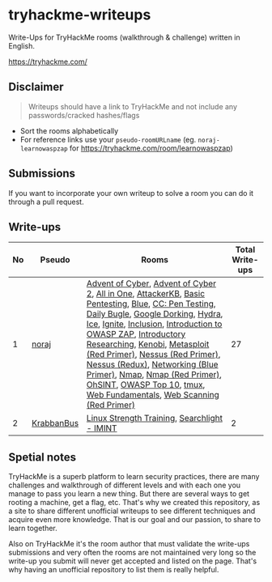 # tryhackme-writeups

Write-Ups for TryHackMe rooms (walkthrough & challenge) written in English.

https://tryhackme.com/

## Disclaimer

> Writeups should have a link to TryHackMe and not include any passwords/cracked hashes/flags

- Sort the rooms alphabetically
- For reference links use your `pseudo-roomURLname` (eg. `noraj-learnowaspzap` for https://tryhackme.com/room/learnowaspzap)

## Submissions

If you want to incorporate your own writeup to solve a room you can do it through a pull request.

## Write-ups

No | Pseudo | Rooms | Total Write-ups
--- | --- | --- | ---
1 | [noraj][noraj] | [Advent of Cyber][noraj-25daysofchristmas], [Advent of Cyber 2][noraj-adventofcyber2], [All in One][noraj-allinonemj], [AttackerKB][noraj-attackerkb], [Basic Pentesting][noraj-basicpentestingjt], [Blue][noraj-blue], [CC: Pen Testing][noraj-ccpentesting], [Daily Bugle][noraj-dailybugle], [Google Dorking][noraj-googledorking], [Hydra][noraj-hydra], [Ice][noraj-ice], [Ignite][noraj-ignite], [Inclusion][noraj-inclusion], [Introduction to OWASP ZAP][noraj-learnowaspzap], [Introductory Researching][noraj-introtoresearch], [Kenobi][noraj-kenobi], [Metasploit (Red Primer)][noraj-rpmetasploit], [Nessus (Red Primer)][noraj-rpnessus], [Nessus (Redux)][noraj-rpnessusredux], [Networking (Blue Primer)][noraj-bpnetworking], [Nmap][noraj-furthernmap], [Nmap (Red Primer)][noraj-rpnmap], [OhSINT][noraj-ohsint], [OWASP Top 10][noraj-owasptop10], [tmux][noraj-tmux], [Web Fundamentals][noraj-webfundamentals], [Web Scanning (Red Primer)][noraj-rpwebscanning] | 27
2 | [KrabbanBus][KrabbanBus] | [Linux Strength Training][KrabbanBus-linuxstrengthtraining], [Searchlight - IMINT][KrabbanBus-searchlightosint]  | 2

[noraj]:https://tryhackme.com/p/noraj
[noraj-25daysofchristmas]:https://blog.raw.pm/en/TryHackMe-Advent-of-Cyber-write-up/
[noraj-adventofcyber2]:https://blog.raw.pm/en/TryHackMe-Advent-of-Cyber-2-write-up/
[noraj-allinonemj]:https://blog.raw.pm/en/TryHackMe-All-in-One-write-up/
[noraj-attackerkb]:https://blog.raw.pm/en/TryHackMe-AttackerKB-write-up/
[noraj-basicpentestingjt]:https://blog.raw.pm/en/TryHackMe-Basic-Pentesting-write-up/
[noraj-blue]:https://blog.raw.pm/en/TryHackMe-Blue-write-up/
[noraj-ccpentesting]:https://blog.raw.pm/en/TryHackMe-CC-Pen-Testing-write-up/
[noraj-dailybugle]:https://blog.raw.pm/en/TryHackMe-Daily-Bugle-write-up/
[noraj-googledorking]:https://blog.raw.pm/en/TryHackMe-Google-Dorking-write-up/
[noraj-hydra]:https://blog.raw.pm/en/TryHackMe-Hydra-write-up/
[noraj-ice]:https://blog.raw.pm/en/TryHackMe-Ice-write-up/
[noraj-ignite]:https://blog.raw.pm/en/TryHackMe-Ignite-write-up/
[noraj-inclusion]:https://blog.raw.pm/en/TryHackMe-Inclusion-write-up/
[noraj-learnowaspzap]:https://blog.raw.pm/en/TryHackMe-Introduction-to-OWASP-ZAP-write-up/
[noraj-introtoresearch]:https://blog.raw.pm/en/TryHackMe-Introductory-Researching-write-up/
[noraj-kenobi]:https://blog.raw.pm/en/TryHackMe-Kenobi-write-up/
[noraj-rpmetasploit]:https://blog.raw.pm/en/TryHackMe-Metasploit-write-up/
[noraj-rpnessus]:https://blog.raw.pm/en/TryHackMe-Nessus-write-up/
[noraj-rpnessusredux]:https://blog.raw.pm/en/TryHackMe-Nessus-write-up2/
[noraj-bpnetworking]:https://blog.raw.pm/en/TryHackMe-Networking-write-up/
[noraj-furthernmap]:https://blog.raw.pm/en/TryHackMe-Nmap-write-up2/
[noraj-rpnmap]:https://blog.raw.pm/en/TryHackMe-Nmap-write-up/
[noraj-ohsint]:https://blog.raw.pm/en/TryHackMe-OhSINT-write-up/
[noraj-owasptop10]:https://blog.raw.pm/en/TryHackMe-OWASP-Top-10-write-up/
[noraj-tmux]:https://blog.raw.pm/en/TryHackMe-tmux-write-up/
[noraj-webfundamentals]:https://blog.raw.pm/en/TryHackMe-Web-Fundamentals-write-up/
[noraj-rpwebscanning]:https://blog.raw.pm/en/TryHackMe-Web-Scanning-write-up/

[KrabbanBus]:https://tryhackme.com/p/KrabbanBus
[KrabbanBus-linuxstrengthtraining]:https://www.krabbanbus.com/krabbans-blog/linux-strength-training
[KrabbanBus-searchlightosint]:https://www.krabbanbus.com/krabbans-blog/searchlight-imint

## Spetial notes

TryHackMe is a superb platform to learn security practices, there are many challenges and walkthrough of different levels and with each one you manage to pass you learn a new thing. But there are several ways to get rooting a machine, get a flag, etc. That's why we created this repository, as a site to share different unofficial writeups to see different techniques and acquire even more knowledge. That is our goal and our passion, to share to learn together.

Also on TryHackMe it's the room author that must validate the write-ups submissions and very often the rooms are not maintained very long so the write-up you submit will never get accepted and listed on the page. That's why having an unofficial repository to list them is really helpful.
